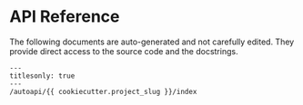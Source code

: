# API Reference

The following documents are auto-generated and not carefully edited. They provide direct
access to the source code and the docstrings.

```{toctree}
---
titlesonly: true
---
/autoapi/{{ cookiecutter.project_slug }}/index
```
